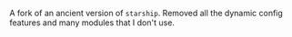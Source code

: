 A fork of an ancient version of `starship`. Removed all the dynamic config features and many modules that I don't use.
